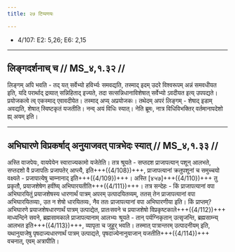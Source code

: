 ```yaml
---
title: २७ टिप्पणयः

---
```

- 4/107: E2: 5,26; E6: 2,15

____________________________________________


## लिङ्गदर्शनाच् च // MS_४,१.३२ //

लिङ्गम् अपि भवति - तद् यत् सर्वेभ्यो हविर्भ्यः समवद्यति, तस्माद् इदम् उदरे विश्वरूपम् अन्नं समवधीयत इति, यदि परार्थाद् द्रव्यात् सन्निहिताद् इज्यते, तदा सत्सन्निधानाविशेषात् सर्वेभ्यो ऽवदीयत इत्य् उपपद्यते। प्रयोजकत्वे त्व् एकस्माद् एवावदीयेत। तस्माद् अप्य् अप्रयोजकः। तथेदम् अपरं लिङ्गम् - शेषाद् इडाम् अवद्यति, शेषात् स्विष्टकृतं यजतीति। नन्व् अयं विधिः स्यात्। नेति ब्रूमः, नात्र विधिविभक्तिर् वर्तमानापदेशो ह्य् अयम् इति।


____________________________________________

## अभिघारणे विप्रकर्षाद् अनुयाजवत् पात्रभेदः स्यात् // MS_४,१.३३ //

अस्ति वाजपेयः, वायपेयेन स्वाराज्यकामो यजेतेति। तत्र श्रूयते - सप्तदश प्राजापत्यान् पशून् आलभते, सप्तदशो वै प्रजापतिः प्रजापतेर् आप्त्यै, इति+++({4/108})+++, प्राजापत्यानां क्रतुपशूनां च समुच्चयो वक्ष्यते - प्रजापात्येषु चाम्नानाद् इति+++({4/109})+++। अस्ति [४५७]+++({4/110})+++ तु प्रकृतौ, प्रयाजशेषेण हवींष्य् अभिघारयतीति+++({4/111})+++। तत्र सन्देहः - किं प्राजापत्यानां वपा अभिघारयितुं प्रयाजशेषस्य धारणार्थं पात्रम् अपरम् उत्पादयितव्यम्, ततस् तेन प्राजापत्यानां वपा अभिघारयितव्याः, उत न शेषो धारयितव्यः, नैव ततः प्राजापत्यानां वपा अभिघारणीया इति। किं प्राप्तम्? अभिघारणे प्रयाजशेषधारणार्थं पात्रम् उत्पाद्येत, प्रातःसवने च प्रयाजशेषो विप्रकृष्टकाले+++({4/112})+++ माध्यन्दिने सवने, ब्रह्मसामकाले प्राजापत्यानाम् आलभ्यः श्रूयते - तान् पर्यग्निकृतान् उत्सृजन्ति, ब्रह्मसाम्न्य् आलभत इति+++({4/113})+++, व्यापृता च जुहूर् भवति। तस्मात् पात्रान्तरम् उत्पादनीयम् इति, यथानुयाजेषु पृषदाज्यधारणार्थं पात्रम् उत्पाद्यते, पृषदाज्येनानुयाजान् यजतीति+++({4/114})+++ वचनात्, एवम् अत्रापीति।